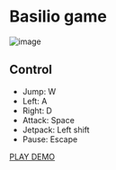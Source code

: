 # Basilio game
![image](https://user-images.githubusercontent.com/31381189/176609374-1f372156-ff83-421e-9974-2d37cac385a7.png)



## Control
- Jump: W
- Left: A
- Right: D
- Attack: Space
- Jetpack: Left shift
- Pause: Escape

<a href="https://kotovaz.github.io/Basilio/">PLAY DEMO</a>
